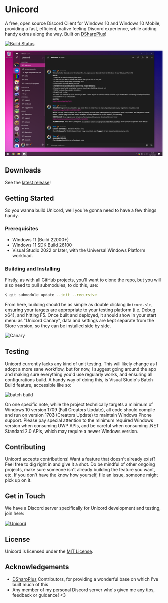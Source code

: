 # Unicord
A free, open source Discord Client for Windows 10 and Windows 10 Mobile, providing a fast, efficient, native feeling Discord experience, while adding handy extras along the way. Built on [DSharpPlus](https://github.com/DSharpPlus/DSharpPlus/)!

[![Build Status](https://dev.azure.com/WanKerrCoLtd/Unicord/_apis/build/status/WamWooWam.Unicord?branchName=master)](https://dev.azure.com/WanKerrCoLtd/Unicord/_build/latest?definitionId=4&branchName=master)

![promo](Assets/promo1.png)

## Downloads
See the [latest release](https://github.com/UnicordDev/Unicord/releases)!

## Getting Started
So you wanna build Unicord, well you're gonna need to have a few things handy.

### Prerequisites
 - Windows 11 (Build 22000+)
 - Windows 11 SDK Build 26100
 - Visual Studio 2022 or later, with the Universal Windows Platform workload.

### Building and Installing
Firstly, as with all GitHub projects, you'll want to clone the repo, but you will also need to pull submodules, to do this, use:

```sh
$ git submodule update --init --recursive
```

From here, building should be as simple as double clicking `Unicord.sln`, ensuring your targets are appropriate to your testing platform (i.e. Debug x64), and hitting F5. 
Once built and deployed, it should show in your start menu as "Unicord Canary", data and settings are kept separate from the Store version, so they can be installed side by side.

![Canary](https://i.imgur.com/NaMdkZ4.png)

## Testing
Unicord currently lacks any kind of unit testing. This will likely change as I adopt a more sane workflow, but for now, I suggest going around the app and making sure everything you'd use regularly works, and ensuring all configurations build. A handy way of doing this, is Visual Studio's Batch Build feature, accessible like so:

![batch build](https://i.imgur.com/8bvkRRv.png)

On one specific note, while the project technically targets a minimum of Windows 10 version 1709 (Fall Creators Update), all code should compile and run on version 170**3** (Creators Update) to maintain Windows Phone support. Please pay special attention to the minimum required Windows version when consuming UWP APIs, and be careful when consuming .NET Standard 2.0 APIs, which may require a newer Windows version.

## Contributing
Unicord accepts contributions! Want a feature that doesn't already exist? Feel free to dig right in and give it a shot. Do be mindful of other ongoing projects, make sure someone isn't already building the feature you want, etc. If you don't have the know how yourself, file an issue, someone might pick up on it.

## Get in Touch
We have a Discord server specifically for Unicord development and testing, join here:

[![Unicord](https://discordapp.com/api/guilds/648519011130408980/widget.png?style=banner2)](https://discord.gg/64g7M5Y)

## License
Unicord is licensed under the [MIT License](LICENSE).

## Acknowledgements
 - [DSharpPlus](https://github.com/DSharpPlus/DSharpPlus) Contributors, for providing a wonderful base on which I've built much of this
 - Any member of my personal Discord server who's given me any tips, feedback or guidance! <3

